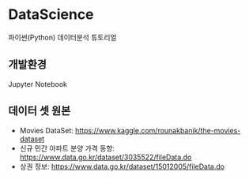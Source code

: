 # DataScience
파이썬(Python) 데이터분석 튜토리얼

## 개발환경
Jupyter Notebook

## 데이터 셋 원본
- Movies DataSet: https://www.kaggle.com/rounakbanik/the-movies-dataset
- 신규 민간 아파트 분양 가격 동향: https://www.data.go.kr/dataset/3035522/fileData.do
- 상권 정보: https://www.data.go.kr/dataset/15012005/fileData.do
